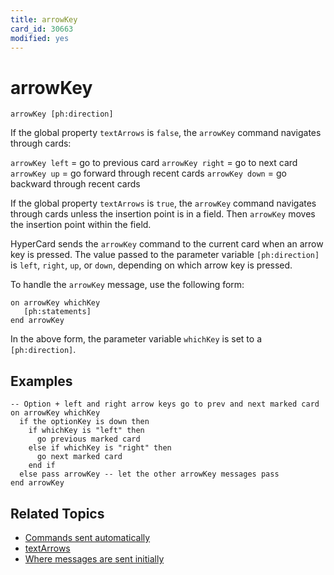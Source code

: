```yaml
---
title: arrowKey
card_id: 30663
modified: yes
---
```


# arrowKey

`arrowKey [ph:direction]`

If the global property `textArrows` is `false`, the `arrowKey` command navigates through cards:

`arrowKey left`  = go to previous card
`arrowKey right` = go to next card
`arrowKey up`    = go forward through recent cards
`arrowKey down`  = go backward through recent cards

If the global property `textArrows` is `true`, the `arrowKey` command navigates through cards unless the insertion point is in a field. Then `arrowKey` moves the insertion point within the field.

HyperCard sends the `arrowKey` command to the current card when an arrow key is pressed. The value passed to the parameter variable `[ph:direction]` is `left`, `right`, `up`, or `down`, depending on which arrow key is pressed.

To handle the `arrowKey` message, use the following form:

```
on arrowKey whichKey
   [ph:statements]
end arrowKey
```

In the above form, the parameter variable `whichKey` is set to a `[ph:direction]`.

## Examples

```
-- Option + left and right arrow keys go to prev and next marked card
on arrowKey whichKey
  if the optionKey is down then
    if whichKey is "left" then
      go previous marked card
    else if whichKey is "right" then
      go next marked card
    end if
  else pass arrowKey -- let the other arrowKey messages pass
end arrowKey
```

## Related Topics

* [Commands sent automatically](/HyperTalkReference/systemmessages/Commands-sent-automatically)
* [textArrows](/HyperTalkReference/properties/textArrows)
* [Where messages are sent initially](/HyperTalkReference/systemmessages/Where-messages-are-sent-initially)
